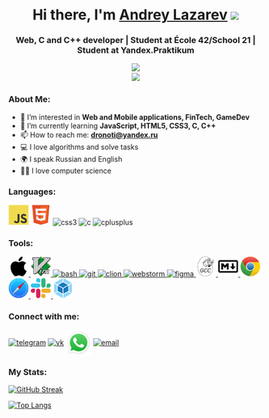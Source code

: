 <h1 align="center">Hi there, I'm <a href="https://github.com/Dronoti" target="_blank">Andrey Lazarev</a>
<img src="https://github.com/blackcater/blackcater/raw/main/images/Hi.gif" height="32"/></h1> 
<h3 align="center">Web, C and C++ developer | Student at École 42/School 21 | Student at Yandex.Praktikum</h3> 
<div id="gif" align="center">
  <img src="https://media.giphy.com/media/WFZvB7VIXBgiz3oDXE/giphy.gif" width="200"/>
</div>
<div id="codewars" align="center">
  <a href="https://www.codewars.com/users/Andrey%20Lazarev"><img src="https://www.codewars.com/users/Andrey%20Lazarev/badges/large"/></a>
</div>

### About Me:
- 👀 I’m interested in **Web and Mobile applications, FinTech, GameDev**
- 🌱 I’m currently learning **JavaScript, HTML5, CSS3, C, C++**
- 📫 How to reach me: **dronoti@yandex.ru**
- 💻 I love algorithms and solve tasks
- 🌍 I speak Russian and English
- 👨‍💻 I love computer science

### Languages:
<div align="left"> 
<img src="https://github.com/devicons/devicon/blob/master/icons/javascript/javascript-original.svg" alt="JavaScript" width="40" height="40"/> 
<img src="https://github.com/devicons/devicon/blob/master/icons/html5/html5-original.svg" alt="HTML5" width="40" height="40"/> 
<img src="https://raw.githubusercontent.com/daniilshat/daniilshat/2d7eafe5250314b3d422c86b35de062e0f1f5178/icons/CSS3.svg" alt="css3" width="40" height="40"/>
<img src="https://raw.githubusercontent.com/daniilshat/daniilshat/2d7eafe5250314b3d422c86b35de062e0f1f5178/icons/C.svg" alt="c" width="40" height="40"/>
<img src="https://raw.githubusercontent.com/daniilshat/daniilshat/2d7eafe5250314b3d422c86b35de062e0f1f5178/icons/C%2B%2B.svg" alt="cplusplus" width="40" height="40"/> 
</div>

### Tools:
<div align="left"> 
<a href="https://developer.apple.com/macos/" target="_blank"> <img src="https://github.com/devicons/devicon/blob/master/icons/apple/apple-original.svg" alt="mac_os" width="40" height="40"/> </a> 
<a href="https://www.vim.org" target="_blank"> <img src="https://github.com/devicons/devicon/blob/master/icons/vim/vim-original.svg" alt="vim" width="40" height="40"/> </a> 
<a href="http://www.gnu.org/software/bash/" target="_blank"> <img src="https://raw.githubusercontent.com/daniilshat/daniilshat/2583381c09497c680369e95dce7e029d93484d94/icons/Bash.svg" alt="bash" width="40" height="40"/> </a> 
<a href="https://git-scm.com/" target="_blank"> <img src="https://raw.githubusercontent.com/daniilshat/daniilshat/2d7eafe5250314b3d422c86b35de062e0f1f5178/icons/git.svg" alt="git" width="40" height="40"/> </a> 
<a href="https://www.jetbrains.com/clion/" target="_blank"> <img src="https://raw.githubusercontent.com/daniilshat/daniilshat/2583381c09497c680369e95dce7e029d93484d94/icons/clion.svg" alt="clion" width="40" height="40"/> </a> 
<a href="https://www.jetbrains.com/webstorm/" target="_blank"> <img src="https://raw.githubusercontent.com/daniilshat/daniilshat/2583381c09497c680369e95dce7e029d93484d94/icons/WebStorm.svg" alt="webstorm" width="40" height="40"/> </a> 
<a href="https://www.figma.com/" target="_blank"> <img src="https://raw.githubusercontent.com/daniilshat/daniilshat/2d7eafe5250314b3d422c86b35de062e0f1f5178/icons/figma.svg" alt="figma" width="40" height="40"/> </a> 
<a href="https://gcc.gnu.org" target="_blank"> <img src="https://github.com/devicons/devicon/blob/master/icons/gcc/gcc-plain.svg" alt="gcc" width="40" height="40"/> </a> 
<a href="https://www.markdownguide.org/basic-syntax/" target="_blank"> <img src="https://github.com/devicons/devicon/blob/master/icons/markdown/markdown-original.svg" alt="markdown" width="40" height="40"/> </a> 
<a href="https://www.google.com/intl/en_ie/chrome/" target="_blank"> <img src="https://github.com/devicons/devicon/blob/master/icons/chrome/chrome-original.svg" alt="chrome" width="40" height="40"/> </a> 
<a href="https://www.apple.com/safari/" target="_blank"> <img src="https://github.com/devicons/devicon/blob/master/icons/safari/safari-original.svg" alt="safari" width="40" height="40"/> </a> 
<a href="https://slack.com" target="_blank"> <img src="https://github.com/devicons/devicon/blob/master/icons/slack/slack-original.svg" alt="slack" width="40" height="40"/> </a> 
<a href="https://webpack.js.org" target="_blank"> <img src="https://github.com/devicons/devicon/blob/master/icons/webpack/webpack-original.svg" alt="webpack" width="40" height="40"/> </a> 
</div>

### Connect with me:
<div align="left">
<a href="https://t.me/dronoti" target="blank"><img align="center" src="https://raw.githubusercontent.com/daniilshat/daniilshat/2d7eafe5250314b3d422c86b35de062e0f1f5178/icons/Telegram.svg" alt="telegram" height="40" width="40" /></a> 
<a href="https://vk.com/id3260588" target="blank"><img align="center" src="https://raw.githubusercontent.com/daniilshat/daniilshat/2d7eafe5250314b3d422c86b35de062e0f1f5178/icons/vk.svg" alt="vk" height="40" width="40" /></a> 
<a href="https://wa.me/79629345994" target="blank"><img align="center" src="https://raw.githubusercontent.com/github/explore/fbea3555736cd38170cc0be88424d129741ffbb9/topics/whatsapp/whatsapp.png" alt="whatsapp" height="50" width="50" /></a> 
<a href="mailto:dronoti@yandex.ru" target="blank"><img align="center" src="https://cdn-icons-png.flaticon.com/512/552/552486.png" alt="email" height="40" width="40" /></a> 
</div>

### My Stats:
[![GitHub Streak](http://github-readme-streak-stats.herokuapp.com?user=dronoti)](https://git.io/streak-stats)

[![Top Langs](https://github-readme-stats.vercel.app/api/top-langs/?username=dronoti&layout=compact)](https://github.com/anuraghazra/github-readme-stats)
